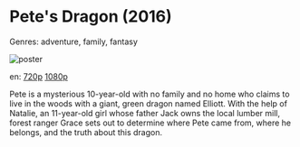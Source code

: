 # Pete's Dragon (2016)

Genres: adventure, family, fantasy

![poster](http://image.tmdb.org/t/p/w500/t197z6QAwIYbDU3paUlBIGWSv6l.jpg)

en:
  [720p](magnet:?xt=urn:btih:AC10D8D29957099BA0BF161DDEAA624127791FF5&tr=udp://glotorrents.pw:6969/announce&tr=udp://tracker.opentrackr.org:1337/announce&tr=udp://torrent.gresille.org:80/announce&tr=udp://tracker.openbittorrent.com:80&tr=udp://tracker.coppersurfer.tk:6969&tr=udp://tracker.leechers-paradise.org:6969&tr=udp://p4p.arenabg.ch:1337&tr=udp://tracker.internetwarriors.net:1337)
  [1080p](magnet:?xt=urn:btih:072CFE8223E313007875A999EA9A15299FDF9C6D&tr=udp://glotorrents.pw:6969/announce&tr=udp://tracker.opentrackr.org:1337/announce&tr=udp://torrent.gresille.org:80/announce&tr=udp://tracker.openbittorrent.com:80&tr=udp://tracker.coppersurfer.tk:6969&tr=udp://tracker.leechers-paradise.org:6969&tr=udp://p4p.arenabg.ch:1337&tr=udp://tracker.internetwarriors.net:1337)
  


Pete is a mysterious 10-year-old with no family and no home who claims to live in the woods with a giant, green dragon named Elliott. With the help of Natalie, an 11-year-old girl whose father Jack owns the local lumber mill, forest ranger Grace sets out to determine where Pete came from, where he belongs, and the truth about this dragon.